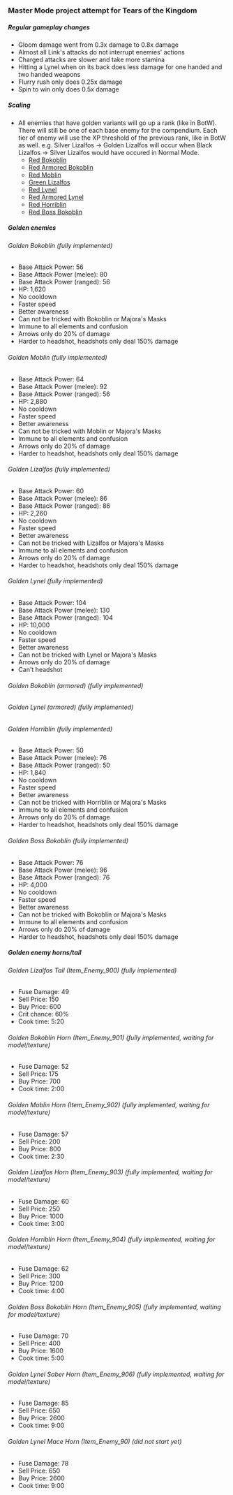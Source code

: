 ### Master Mode project attempt for Tears of the Kingdom

##### Regular gameplay changes
- Gloom damage went from 0.3x damage to 0.8x damage
- Almost all Link's attacks do not interrupt enemies' actions
- Charged attacks are slower and take more stamina
- Hitting a Lynel when on its back does less damage for one handed and two handed weapons
- Flurry rush only does 0.25x damage
- Spin to win only does 0.5x damage

##### Scaling
- All enemies that have golden variants will go up a rank (like in BotW). There will still be one of each base enemy for the compendium. Each tier of enemy will use the XP threshold of the previous rank, like in BotW as well. e.g. Silver Lizalfos -> Golden Lizalfos will occur when Black Lizalfos -> Silver Lizalfos would have occured in Normal Mode.
  - [Red Bokoblin](https://objmap-totk.zeldamods.org/#/map/z2,0,0,Surface?id=MainField,G-4,0xb485726697bc4505)
  - [Red Armored Bokoblin](https://objmap-totk.zeldamods.org/#/map/z2,0,0,Depths?id=MinusField,D-6,0x8f761f61db5ed24e)
  - [Red Moblin](https://objmap-totk.zeldamods.org/#/map/z2,0,0,Surface?id=MainField,E-7,0xb33392917f6dfb14)
  - [Green Lizalfos](https://objmap-totk.zeldamods.org/#/map/z2,0,0,Surface?id=MainField,C-1,0xb9172ba12f4c5007)
  - [Red Lynel](https://objmap-totk.zeldamods.org/#/map/z2,0,0,Surface?id=MainField,I-2,0x6b549b34c4879128)
  - [Red Armored Lynel](https://objmap-totk.zeldamods.org/#/map/z2,0,0,Depths?id=MinusField,F-6,0x13737102680c78dc)
  - [Red Horriblin](https://objmap-totk.zeldamods.org/#/map/z2,0,0,Surface?id=MainField,Cave__Cave_Hebra_0035_GroupSet_000%20,0xf6653dfe76458d9e)
  - [Red Boss Bokoblin](https://objmap-totk.zeldamods.org/#/map/z2,0,0,Surface?id=MainField,G-1,0x3d8aa5f4040846fb)

##### Golden enemies

###### Golden Bokoblin (fully implemented)
- Base Attack Power: 56
- Base Attack Power (melee): 80
- Base Attack Power (ranged): 56
- HP: 1,620
- No cooldown
- Faster speed
- Better awareness
- Can not be tricked with Bokoblin or Majora's Masks
- Immune to all elements and confusion
- Arrows only do 20% of damage
- Harder to headshot, headshots only deal 150% damage

###### Golden Moblin (fully implemented)
- Base Attack Power: 64
- Base Attack Power (melee): 92
- Base Attack Power (ranged): 56
- HP: 2,880
- No cooldown
- Faster speed
- Better awareness
- Can not be tricked with Moblin or Majora's Masks
- Immune to all elements and confusion
- Arrows only do 20% of damage
- Harder to headshot, headshots only deal 150% damage

###### Golden Lizalfos (fully implemented)
- Base Attack Power: 60
- Base Attack Power (melee): 86
- Base Attack Power (ranged): 86
- HP: 2,260
- No cooldown
- Faster speed
- Better awareness
- Can not be tricked with Lizalfos or Majora's Masks
- Immune to all elements and confusion
- Arrows only do 20% of damage
- Harder to headshot, headshots only deal 150% damage

###### Golden Lynel (fully implemented)
- Base Attack Power: 104
- Base Attack Power (melee): 130
- Base Attack Power (ranged): 104
- HP: 10,000
- No cooldown
- Faster speed
- Better awareness
- Can not be tricked with Lynel or Majora's Masks
- Arrows only do 20% of damage
- Can't headshot

###### Golden Bokoblin (armored) (fully implemented)

###### Golden Lynel (armored) (fully implemented)

###### Golden Horriblin (fully implemented)
- Base Attack Power: 50
- Base Attack Power (melee): 76
- Base Attack Power (ranged): 50
- HP: 1,840
- No cooldown
- Faster speed
- Better awareness
- Can not be tricked with Horriblin or Majora's Masks
- Immune to all elements and confusion
- Arrows only do 20% of damage
- Harder to headshot, headshots only deal 150% damage

###### Golden Boss Bokoblin (fully implemented)
- Base Attack Power: 76
- Base Attack Power (melee): 96
- Base Attack Power (ranged): 76
- HP: 4,000
- No cooldown
- Faster speed
- Better awareness
- Can not be tricked with Bokoblin or Majora's Masks
- Immune to all elements and confusion
- Arrows only do 20% of damage
- Harder to headshot, headshots only deal 150% damage

##### Golden enemy horns/tail

###### Golden Lizalfos Tail (Item_Enemy_900) (fully implemented)
- Fuse Damage: 49
- Sell Price: 150
- Buy Price: 600
- Crit chance: 60%
- Cook time: 5:20

###### Golden Bokoblin Horn (Item_Enemy_901) (fully implemented, waiting for model/texture)
- Fuse Damage: 52
- Sell Price: 175
- Buy Price: 700
- Cook time: 2:00

###### Golden Moblin Horn (Item_Enemy_902) (fully implemented, waiting for model/texture)
- Fuse Damage: 57
- Sell Price: 200
- Buy Price: 800
- Cook time: 2:30

###### Golden Lizalfos Horn (Item_Enemy_903) (fully implemented, waiting for model/texture)
- Fuse Damage: 60
- Sell Price: 250
- Buy Price: 1000
- Cook time: 3:00

###### Golden Horriblin Horn (Item_Enemy_904) (fully implemented, waiting for model/texture)
- Fuse Damage: 62
- Sell Price: 300
- Buy Price: 1200
- Cook time: 4:00

###### Golden Boss Bokoblin Horn (Item_Enemy_905) (fully implemented, waiting for model/texture)
- Fuse Damage: 70
- Sell Price: 400
- Buy Price: 1600
- Cook time: 5:00

###### Golden Lynel Saber Horn (Item_Enemy_906) (fully implemented, waiting for model/texture)
- Fuse Damage: 85
- Sell Price: 650
- Buy Price: 2600
- Cook time: 9:00

###### Golden Lynel Mace Horn (Item_Enemy_90) (did not start yet)
- Fuse Damage: 78
- Sell Price: 650
- Buy Price: 2600
- Cook time: 9:00